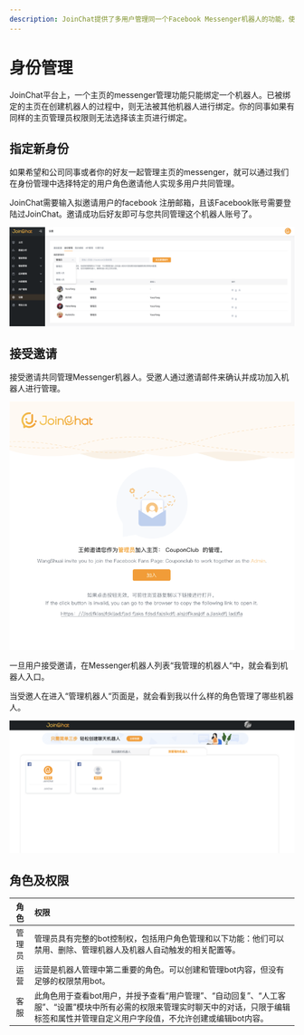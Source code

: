 ```yaml
---
description: JoinChat提供了多用户管理同一个Facebook Messenger机器人的功能，使得组织庞大的公司或者企业都可以方便的对机器人进行协同管理
---
```


# 身份管理

JoinChat平台上，一个主页的messenger管理功能只能绑定一个机器人。已被绑定的主页在创建机器人的过程中，则无法被其他机器人进行绑定。你的同事如果有同样的主页管理员权限则无法选择该主页进行绑定。

## 指定新身份

如果希望和公司同事或者你的好友一起管理主页的messenger，就可以通过我们在身份管理中选择特定的用户角色邀请他人实现多用户共同管理。

JoinChat需要输入拟邀请用户的facebook 注册邮箱，且该Facebook账号需要登陆过JoinChat。邀请成功后好友即可与您共同管理这个机器人账号了。

![&#x9080;&#x8BF7;&#x754C;&#x9762;](../.gitbook/assets/image%20%28219%29.png)

## 接受邀请

接受邀请共同管理Messenger机器人。受邀人通过邀请邮件来确认并成功加入机器人进行管理。

![&#x9080;&#x8BF7;&#x90AE;&#x4EF6;](../.gitbook/assets/image%20%28195%29.png)

一旦用户接受邀请，在Messenger机器人列表“我管理的机器人“中，就会看到机器人入口。

当受邀人在进入“管理机器人“页面是，就会看到我以什么样的角色管理了哪些机器人。

![&#x6211;&#x7BA1;&#x7406;&#x7684;&#x673A;&#x5668;&#x4EBA;&#x754C;&#x9762;](../.gitbook/assets/image%20%28184%29.png)

## 角色及权限

| 角色 | 权限 |
| :---: | :--- |
| 管理员 | 管理员具有完整的bot控制权，包括用户角色管理和以下功能：他们可以禁用、删除、管理机器人及机器人自动触发的相关配置等。 |
| 运营 | 运营是机器人管理中第二重要的角色。可以创建和管理bot内容，但没有足够的权限禁用bot。 |
| 客服 | 此角色用于查看bot用户，并授予查看“用户管理”、“自动回复”、“人工客服”、“设置”模块中所有必需的权限来管理实时聊天中的对话，只限于编辑标签和属性并管理自定义用户字段值，不允许创建或编辑bot内容。 |





